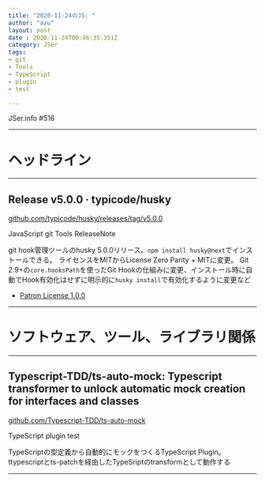 ```yaml
---
title: "2020-11-24のJS: "
author: "azu"
layout: post
date : 2020-11-24T00:46:35.351Z
category: JSer
tags:
- git 
- Tools
- TypeScript
- plugin
- test

---
```


JSer.info #516

----

<h1 class="site-genre">ヘッドライン</h1>

----

## Release v5.0.0 · typicode/husky
[github.com/typicode/husky/releases/tag/v5.0.0](https://github.com/typicode/husky/releases/tag/v5.0.0 "Release v5.0.0 · typicode/husky")
<p class="jser-tags jser-tag-icon"><span class="jser-tag">JavaScript</span> <span class="jser-tag">git </span> <span class="jser-tag">Tools</span> <span class="jser-tag">ReleaseNote</span></p>

git hook管理ツールのhusky 5.0.0リリース。`npm install husky@next`でインストールできる。
ライセンスをMITからLicense Zero Parity + MITに変更。
Git 2.9+の`core.hooksPath`を使ったGit Hookの仕組みに変更、インストール時に自動でHook有効化はせずに明示的に`husky install`で有効化するように変更など

- [Patron License 1.0.0](https://patronlicense.com/versions/1.0.0 "Patron License 1.0.0")

----
<h1 class="site-genre">ソフトウェア、ツール、ライブラリ関係</h1>

----

## Typescript-TDD/ts-auto-mock: Typescript transformer to unlock automatic mock creation for interfaces and classes
[github.com/Typescript-TDD/ts-auto-mock](https://github.com/Typescript-TDD/ts-auto-mock "Typescript-TDD/ts-auto-mock: Typescript transformer to unlock automatic mock creation for interfaces and classes")
<p class="jser-tags jser-tag-icon"><span class="jser-tag">TypeScript</span> <span class="jser-tag">plugin</span> <span class="jser-tag">test</span></p>

TypeScriptの型定義から自動的にモックをつくるTypeScript Plugin。
ttypescriptとts-patchを経由したTypeSriptのtransformとして動作する


----

